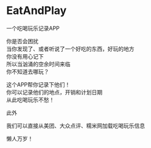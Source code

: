 # EatAndPlay
一个吃喝玩乐记录APP

你是否会困扰  
当你发现了、或者听说了一个好吃的东西，好玩的地方  
你没有用心记下  
所以当汹涌的空余时间来临  
你不知道去哪玩？

这个APP帮你记录下他们！  
你可以记录他们的地点，开销和计划日期  
从此吃喝玩乐不愁！

此外

我们可以直接从美团、大众点评、糯米网加载吃喝玩乐信息

懒人万岁！

